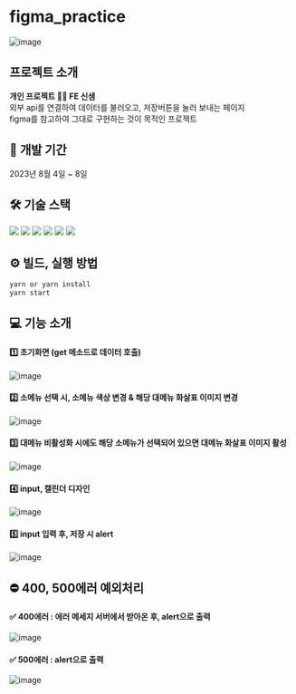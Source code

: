 # figma_practice
![image](https://github.com/SAEMMM/figma_practice/assets/127721029/4cbe70e0-3d3f-4ed4-aac4-613a90e5b939)

## 프로젝트 소개
**개인 프로젝트 👩‍💻 FE 신샘**
<br />외부 api를 연결하여 데이터를 불러오고, 저장버튼을 눌러 보내는 페이지
<br />figma를 참고하여 그대로 구현하는 것이 목적인 프로젝트

## 📆 개발 기간
2023년 8월 4일 ~ 8일

## 🛠 기술 스택
<img src="https://img.shields.io/badge/react-61DAFB?style=for-the-badge&logo=react&logoColor=black"> <img src="https://img.shields.io/badge/typescript-3178C6?style=for-the-badge&logo=typescript&logoColor=white"> 
<img src="https://img.shields.io/badge/scss-CC6699?style=for-the-badge&logo=sass&logoColor=white">
<img src="https://img.shields.io/badge/antdesign-0170FE?style=for-the-badge&logo=antdesign&logoColor=white">
<img src="https://img.shields.io/badge/axios-5A29E4?style=for-the-badge&logo=axios&logoColor=white">
<img src="https://img.shields.io/badge/reactquery-FF4154?style=for-the-badge&logo=reactquery&logoColor=white">

## ⚙ 빌드, 실행 방법
```ts
yarn or yarn install
yarn start
```

## 💻 기능 소개
#### 1️⃣ 초기화면 (get 메소드로 데이터 호출)
![image](https://github.com/SAEMMM/figma_practice/assets/127721029/138bc93e-6f59-493d-8b8b-012c3f63bdaf)

#### 2️⃣ 소메뉴 선택 시, 소메뉴 색상 변경 & 해당 대메뉴 화살표 이미지 변경
![image](https://github.com/SAEMMM/figma_practice/assets/127721029/068087ba-cc7d-4dc8-9eec-cc1964fc86f9)

#### 3️⃣ 대메뉴 비활성화 시에도 해당 소메뉴가 선택되어 있으면 대메뉴 화살표 이미지 활성
![image](https://github.com/SAEMMM/figma_practice/assets/127721029/1618a7cd-9090-4e19-b5fd-22ba370b0c1f)

#### 4️⃣ input, 캘린더 디자인
![image](https://github.com/SAEMMM/figma_practice/assets/127721029/c0da1498-4e63-4580-9660-d476d1bf2cfd)

#### 5️⃣ input 입력 후, 저장 시 alert
![image](https://github.com/SAEMMM/figma_practice/assets/127721029/7d4e5f32-f8c4-4c09-9a7f-ca4c5df93b65)

## ⛔ 400, 500에러 예외처리
#### ✅ 400에러 : 에러 메세지 서버에서 받아온 후, alert으로 출력
![image](https://github.com/SAEMMM/figma_practice/assets/127721029/3da10a71-9aa5-4bb4-b2bc-2c3a98867d3c)

#### ✅ 500에러 : alert으로 출력
![image](https://github.com/SAEMMM/figma_practice/assets/127721029/a0da70f9-06a4-4dda-bebc-63881399b5b0)
